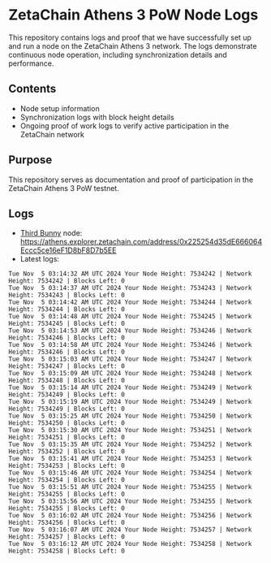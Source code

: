 # ZetaChain Athens 3 PoW Node Logs
This repository contains logs and proof that we have successfully set up and run a node on the ZetaChain Athens 3 network. The logs demonstrate continuous node operation, including synchronization details and performance.

## Contents
- Node setup information
- Synchronization logs with block height details
- Ongoing proof of work logs to verify active participation in the ZetaChain network

## Purpose
This repository serves as documentation and proof of participation in the ZetaChain Athens 3 PoW testnet.

## Logs

- [Third Bunny](https://thirdbunny.xyz/) node: https://athens.explorer.zetachain.com/address/0x225254d35dE666064Eccc5ce16eF1D8bF8D7b5EE
- Latest logs:
```
Tue Nov  5 03:14:32 AM UTC 2024 Your Node Height: 7534242 | Network Height: 7534242 | Blocks Left: 0
Tue Nov  5 03:14:37 AM UTC 2024 Your Node Height: 7534243 | Network Height: 7534243 | Blocks Left: 0
Tue Nov  5 03:14:42 AM UTC 2024 Your Node Height: 7534244 | Network Height: 7534244 | Blocks Left: 0
Tue Nov  5 03:14:48 AM UTC 2024 Your Node Height: 7534245 | Network Height: 7534245 | Blocks Left: 0
Tue Nov  5 03:14:53 AM UTC 2024 Your Node Height: 7534246 | Network Height: 7534246 | Blocks Left: 0
Tue Nov  5 03:14:58 AM UTC 2024 Your Node Height: 7534246 | Network Height: 7534246 | Blocks Left: 0
Tue Nov  5 03:15:03 AM UTC 2024 Your Node Height: 7534247 | Network Height: 7534247 | Blocks Left: 0
Tue Nov  5 03:15:09 AM UTC 2024 Your Node Height: 7534248 | Network Height: 7534248 | Blocks Left: 0
Tue Nov  5 03:15:14 AM UTC 2024 Your Node Height: 7534249 | Network Height: 7534249 | Blocks Left: 0
Tue Nov  5 03:15:19 AM UTC 2024 Your Node Height: 7534249 | Network Height: 7534249 | Blocks Left: 0
Tue Nov  5 03:15:25 AM UTC 2024 Your Node Height: 7534250 | Network Height: 7534250 | Blocks Left: 0
Tue Nov  5 03:15:30 AM UTC 2024 Your Node Height: 7534251 | Network Height: 7534251 | Blocks Left: 0
Tue Nov  5 03:15:35 AM UTC 2024 Your Node Height: 7534252 | Network Height: 7534252 | Blocks Left: 0
Tue Nov  5 03:15:41 AM UTC 2024 Your Node Height: 7534253 | Network Height: 7534253 | Blocks Left: 0
Tue Nov  5 03:15:46 AM UTC 2024 Your Node Height: 7534254 | Network Height: 7534254 | Blocks Left: 0
Tue Nov  5 03:15:51 AM UTC 2024 Your Node Height: 7534255 | Network Height: 7534255 | Blocks Left: 0
Tue Nov  5 03:15:56 AM UTC 2024 Your Node Height: 7534255 | Network Height: 7534255 | Blocks Left: 0
Tue Nov  5 03:16:02 AM UTC 2024 Your Node Height: 7534256 | Network Height: 7534256 | Blocks Left: 0
Tue Nov  5 03:16:07 AM UTC 2024 Your Node Height: 7534257 | Network Height: 7534257 | Blocks Left: 0
Tue Nov  5 03:16:12 AM UTC 2024 Your Node Height: 7534258 | Network Height: 7534258 | Blocks Left: 0
```
